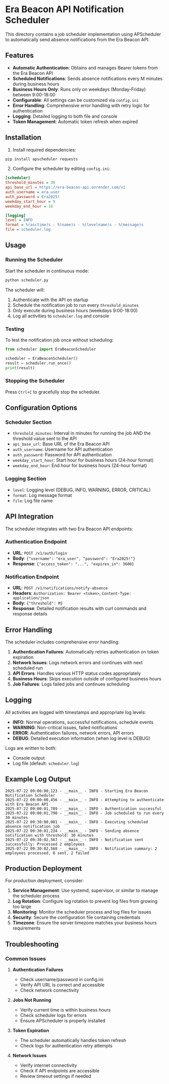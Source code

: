 # Era Beacon API Notification Scheduler

This directory contains a job scheduler implementation using APScheduler to automatically send absence notifications from the Era Beacon API.

## Features

- **Automatic Authentication**: Obtains and manages Bearer tokens from the Era Beacon API
- **Scheduled Notifications**: Sends absence notifications every M minutes during business hours
- **Business Hours Only**: Runs only on weekdays (Monday-Friday) between 9:00-18:00
- **Configurable**: All settings can be customized via `config.ini`
- **Error Handling**: Comprehensive error handling with retry logic for authentication
- **Logging**: Detailed logging to both file and console
- **Token Management**: Automatic token refresh when expired

## Installation

1. Install required dependencies:
```bash
pip install apscheduler requests
```

2. Configure the scheduler by editing `config.ini`:
```ini
[scheduler]
threshold_minutes = 30
api_base_url = https://era-beacon-api.onrender.com/v1
auth_username = era_user
auth_password = Era2025!
weekday_start_hour = 9
weekday_end_hour = 18

[logging]
level = INFO
format = %(asctime)s - %(name)s - %(levelname)s - %(message)s
file = scheduler.log
```

## Usage

### Running the Scheduler

Start the scheduler in continuous mode:
```bash
python scheduler.py
```

The scheduler will:
1. Authenticate with the API on startup
2. Schedule the notification job to run every `threshold_minutes`
3. Only execute during business hours (weekdays 9:00-18:00)
4. Log all activities to `scheduler.log` and console

### Testing

To test the notification job once without scheduling:
```python
from scheduler import EraBeaconScheduler

scheduler = EraBeaconScheduler()
result = scheduler.run_once()
print(result)
```

### Stopping the Scheduler

Press `Ctrl+C` to gracefully stop the scheduler.

## Configuration Options

### Scheduler Section
- `threshold_minutes`: Interval in minutes for running the job AND the threshold value sent to the API
- `api_base_url`: Base URL of the Era Beacon API
- `auth_username`: Username for API authentication
- `auth_password`: Password for API authentication
- `weekday_start_hour`: Start hour for business hours (24-hour format)
- `weekday_end_hour`: End hour for business hours (24-hour format)

### Logging Section
- `level`: Logging level (DEBUG, INFO, WARNING, ERROR, CRITICAL)
- `format`: Log message format
- `file`: Log file name

## API Integration

The scheduler integrates with two Era Beacon API endpoints:

### Authentication Endpoint
- **URL**: `POST /v1/auth/login`
- **Body**: `{"username": "era_user", "password": "Era2025!"}`
- **Response**: `{"access_token": "...", "expires_in": 3600}`

### Notification Endpoint
- **URL**: `POST /v1/notifications/notify-absence`
- **Headers**: `Authorization: Bearer <token>`, `Content-Type: application/json`
- **Body**: `{"threshold": M}`
- **Response**: Detailed notification results with curl commands and response details

## Error Handling

The scheduler includes comprehensive error handling:

1. **Authentication Failures**: Automatically retries authentication on token expiration
2. **Network Issues**: Logs network errors and continues with next scheduled run
3. **API Errors**: Handles various HTTP status codes appropriately
4. **Business Hours**: Skips execution outside of configured business hours
5. **Job Failures**: Logs failed jobs and continues scheduling

## Logging

All activities are logged with timestamps and appropriate log levels:

- **INFO**: Normal operations, successful notifications, schedule events
- **WARNING**: Non-critical issues, failed notifications
- **ERROR**: Authentication failures, network errors, API errors
- **DEBUG**: Detailed execution information (when log level is DEBUG)

Logs are written to both:
- Console output
- Log file (default: `scheduler.log`)

## Example Log Output

```
2025-07-22 09:00:00,123 - __main__ - INFO - Starting Era Beacon Notification Scheduler
2025-07-22 09:00:00,456 - __main__ - INFO - Attempting to authenticate with Era Beacon API
2025-07-22 09:00:01,789 - __main__ - INFO - Authentication successful
2025-07-22 09:00:01,790 - __main__ - INFO - Job scheduled to run every 30 minutes
2025-07-22 09:30:00,001 - __main__ - INFO - Executing scheduled absence notification job
2025-07-22 09:30:01,234 - __main__ - INFO - Sending absence notification with threshold: 30 minutes
2025-07-22 09:30:02,567 - __main__ - INFO - Notification sent successfully: Processed 2 employees
2025-07-22 09:30:02,568 - __main__ - INFO - Notification summary: 2 employees processed, 0 sent, 2 failed
```

## Production Deployment

For production deployment, consider:

1. **Service Management**: Use systemd, supervisor, or similar to manage the scheduler process
2. **Log Rotation**: Configure log rotation to prevent log files from growing too large
3. **Monitoring**: Monitor the scheduler process and log files for issues
4. **Security**: Secure the configuration file containing credentials
5. **Timezone**: Ensure the server timezone matches your business hours requirements

## Troubleshooting

### Common Issues

1. **Authentication Failures**
   - Check username/password in config.ini
   - Verify API URL is correct and accessible
   - Check network connectivity

2. **Jobs Not Running**
   - Verify current time is within business hours
   - Check scheduler logs for errors
   - Ensure APScheduler is properly installed

3. **Token Expiration**
   - The scheduler automatically handles token refresh
   - Check logs for authentication retry attempts

4. **Network Issues**
   - Verify internet connectivity
   - Check if API endpoints are accessible
   - Review timeout settings if needed
